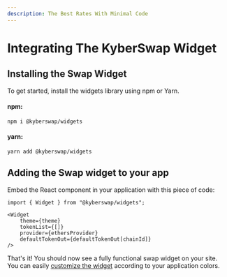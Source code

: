```yaml
---
description: The Best Rates With Minimal Code
---
```


# Integrating The KyberSwap Widget

## Installing the Swap Widget

To get started, install the widgets library using npm or Yarn.

#### npm:[​](https://docs.kyberswap.com/Aggregator/swap-widget/getting-started#npm) <a href="#npm" id="npm"></a>

```
npm i @kyberswap/widgets
```

#### yarn:[​](https://docs.kyberswap.com/Aggregator/swap-widget/getting-started#yarn) <a href="#yarn" id="yarn"></a>

```
yarn add @kyberswap/widgets
```

## Adding the Swap widget to your app

Embed the React component in your application with this piece of code:

```
import { Widget } from "@kyberswap/widgets";

<Widget
    theme={theme}
    tokenList={[]}
    provider={ethersProvider}
    defaultTokenOut={defaultTokenOut[chainId]}
/>
```

That's it! You should now see a fully functional swap widget on your site. You can easily [customize the widget](customizing-the-kyberswap-widget.md) according to your application colors.
